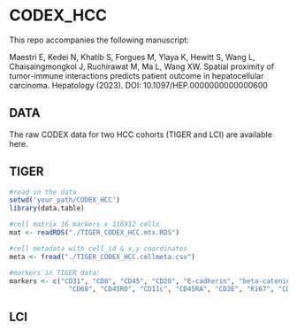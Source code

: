 # CODEX_HCC
This repo accompanies the following manuscript:  

Maestri E, Kedei N, Khatib S, Forgues M, Ylaya K, Hewitt S, Wang L, Chaisaingmongkol J, Ruchirawat M, Ma L, Wang XW. Spatial proximity of tumor-immune interactions predicts patient outcome in hepatocellular carcinoma. Hepatology (2023). DOI: 10.1097/HEP.0000000000000600 

## DATA
The raw CODEX data for two HCC cohorts (TIGER and LCI) are available here.

## TIGER
```r
#read in the data
setwd('your_path/CODEX_HCC')
library(data.table)

#cell matrix 16 markers x 116912 cells
mat <- readRDS("./TIGER_CODEX_HCC.mtx.RDS")

#cell metadata with cell_id & x,y coordinates
meta <- fread("./TIGER_CODEX_HCC.cellmeta.csv")

#markers in TIGER data:
markers <- c("CD31", "CD8", "CD45", "CD20", "E-cadherin", "beta-catenin", "CD4", "CD163", "HNFalpha",
               "CD68", "CD45RO", "CD11c", "CD45RA", "CD3E", "Ki67", "CD44")
```

## LCI
